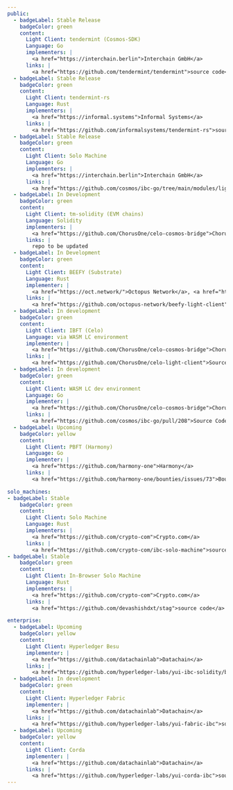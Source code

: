 ```yaml
---
public:
  - badgeLabel: Stable Release
    badgeColor: green
    content:
      Light Client: tendermint (Cosmos-SDK)
      Language: Go
      implementers: |
        <a href="https://interchain.berlin">Interchain GmbH</a>
      links: |
        <a href="https://github.com/tendermint/tendermint">source code</a>
  - badgeLabel: Stable Release
    badgeColor: green
    content:
      Light Client: tendermint-rs
      Language: Rust
      implementers: |
        <a href="https://informal.systems">Informal Systems</a>
      links: |
        <a href="https://github.com/informalsystems/tendermint-rs">source code</a>
  - badgeLabel: Stable Release
    badgeColor: green
    content:
      Light Client: Solo Machine
      Language: Go
      implementers: |
        <a href="https://interchain.berlin">Interchain GmbH</a>
      links: |
        <a href="https://github.com/cosmos/ibc-go/tree/main/modules/light-clients/06-solomachine">source code</a>
  - badgeLabel: In Development 
    badgeColor: green
    content:
      Light Client: tm-solidity (EVM chains)
      Language: Solidity
      implementers: |
        <a href="https://github.com/ChorusOne/celo-cosmos-bridge">Chorus One</a>
      links: |
        repo to be updated
  - badgeLabel: In Development
    badgeColor: green
    content:
      Light Client: BEEFY (Substrate)
      Language: Rust
      implementer: |
        <a href="https://oct.network/">Octopus Network</a>, <a href="https://www.composable.finance/">Composable Finance</a>, <a href="https://www.polymerlabs.org/">Polymer Labs</a> 
      links: |
        <a href="https://github.com/octopus-network/beefy-light-client">Octopus Network BEEFY light client</a>
  - badgeLabel: In development
    badgeColor: green
    content:
      Light Client: IBFT (Celo)
      Language: via WASM LC environment
      implementer: |
        <a href="https://github.com/ChorusOne/celo-cosmos-bridge">Chorus One</a>
      links: |
        <a href="https://github.com/ChorusOne/celo-light-client">Source Code</a>
  - badgeLabel: In development
    badgeColor: green
    content:
      Light Client: WASM LC dev environment
      Language: Go
      implementer: |
        <a href="https://github.com/ChorusOne/celo-cosmos-bridge">Chorus One</a>
      links: |
        <a href="https://github.com/cosmos/ibc-go/pull/208">Source Code</a>
  - badgeLabel: Upcoming
    badgeColor: yellow
    content:
      Light Client: PBFT (Harmony)
      Language: Go
      implementer: |
        <a href="https://github.com/harmony-one">Harmony</a>
      links: |
        <a href="https://github.com/harmony-one/bounties/issues/73">Bounty</a>

solo_machines:
- badgeLabel: Stable 
    badgeColor: green
    content:
      Light Client: Solo Machine
      Language: Rust
      implementers: |
        <a href="https://github.com/crypto-com">Crypto.com</a>
      links: |
        <a href="https://github.com/crypto-com/ibc-solo-machine">source code</a>
- badgeLabel: Stable 
    badgeColor: green
    content:
      Light Client: In-Browser Solo Machine
      Language: Rust
      implementers: |
        <a href="https://github.com/crypto-com">Crypto.com</a>
      links: |
        <a href="https://github.com/devashishdxt/stag">source code</a>

enterprise:
  - badgeLabel: Upcoming
    badgeColor: yellow
    content:
      Light Client: Hyperledger Besu
      implementer: |
        <a href="https://github.com/datachainlab">Datachain</a>
      links: |
        <a href="https://github.com/hyperledger-labs/yui-ibc-solidity/blob/main/docs/ibft2-light-client.md">source code</a>
  - badgeLabel: In development
    badgeColor: green
    content:
      Light Client: Hyperledger Fabric
      implementer: |
        <a href="https://github.com/datachainlab">Datachain</a>
      links: |
        <a href="https://github.com/hyperledger-labs/yui-fabric-ibc">source code</a>
  - badgeLabel: Upcoming
    badgeColor: yellow
    content:
      Light Client: Corda
      implementer: |
        <a href="https://github.com/datachainlab">Datachain</a>
      links: |
        <a href="https://github.com/hyperledger-labs/yui-corda-ibc">source code</a>
---
```


